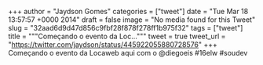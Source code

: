 
+++
author = "Jaydson Gomes"
categories = ["tweet"]
date = "Tue Mar 18 13:57:57 +0000 2014"
draft = false
image = "No media found for this Tweet"
slug = "32aad6d9d47d856c9fbf28f878f278ff1b975f32"
tags = ["tweet"]
title = """Começando o evento da Loc..."""
tweet = true
tweet_url = "https://twitter.com/jaydson/status/445922055880728576"
+++
Começando o evento da Locaweb aqui com o @diegoeis #16elw #soudev
